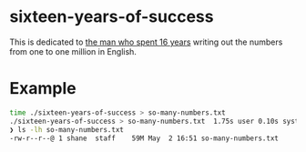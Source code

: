 # sixteen-years-of-success

This is dedicated to [the man who spent 16
years](https://mastodon.gamedev.place/@shanecelis/112367041624311312) writing
out the numbers from one to one million in English.

# Example

``` sh
time ./sixteen-years-of-success > so-many-numbers.txt
./sixteen-years-of-success > so-many-numbers.txt  1.75s user 0.10s system 80% cpu 2.291 total
❯ ls -lh so-many-numbers.txt
-rw-r--r--@ 1 shane  staff    59M May  2 16:51 so-many-numbers.txt
```
